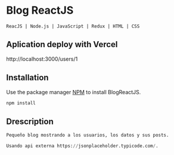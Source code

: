 # Blog ReactJS

```
ReacJS | Node.js | JavaScript | Redux | HTML | CSS
```
## Aplication deploy with Vercel
http://localhost:3000/users/1
## Installation

Use the package manager [NPM](https://pip.pypa.io/en/stable/) to install BlogReactJS.

```bash
npm install 
```

## Drescription

```python
Pequeño blog mostrando a los usuarios, los datos y sus posts.

Usando api externa https://jsonplaceholder.typicode.com/.
```
